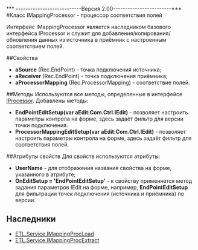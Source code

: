 ﻿---
Keywords: IMappingProcessor
---

***    ---------------------------Версия 2.00------------------------***
#Класс IMappingProcessor - процессор соответствия полей

Интерфейс IMappingProcessor является наследником базового интерфейса IProcessor и служит для добавления/копирования/обновления данных из источника в приёмник
с настроенным соответствием полей.


##Свойства

*  **aSource**           (Rec.EndPoint) - точка подключения источника;
*  **aReceiver**         (Rec.EndPoint) - точка подключения приёмника;
*  **aProcessorMapping** (Rec.ProcessorMapping) - соответствие полей.


##Методы
Используются все методы, определенные в интерфейсе [IProcessor](IProcessor "Интерфейс IProcessor").
Добавлены методы:
* **EndPointEditSetup(var aEdit:Com.Ctrl.IEdit)** - позволяет настроить параметры контрола на форме, здесь задаёт фильтр для версии точки подключения.
* **ProcessorMappingEditSetup(var aEdit:Com.Ctrl.IEdit)** - позволяет настроить параметры контрола на форме, здесь задаёт фильтр для соответствия полей.



##Атрибуты свойств
Для свойств используются атрибуты:
*  **UserName** - для отображения названия свойства на форме, указанного в атрибуте;
*  **OnEditSetup = 'EndPointEditSetup'** - к свойству применяется метод задания параметров IEdit на форме, например, **EndPointEditSetup** для фильтрации точек подключения (источника и приёмника) по версии.

## Наследники

* [ETL.Service.IMappingProcLoad](topic:ETL.Custom.ETL.IMappingProcLoad "Процессор ETL.IMappingProcLoad")
* [ETL.Service.IMappingProcExtract](topic:ETL.Custom.ETL.IMappingProcExtract "Процессор ETL.IMappingProcExtract")